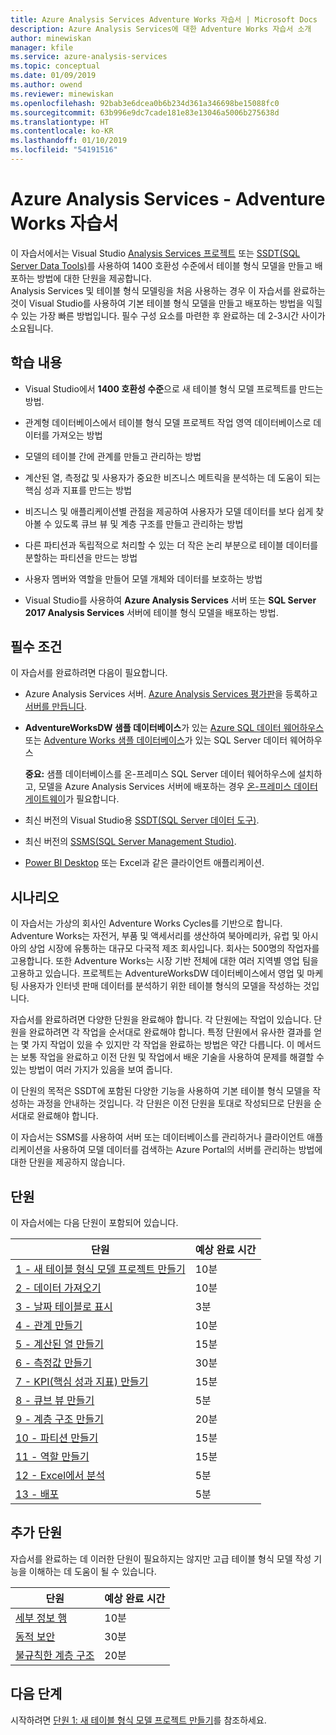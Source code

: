 ```yaml
---
title: Azure Analysis Services Adventure Works 자습서 | Microsoft Docs
description: Azure Analysis Services에 대한 Adventure Works 자습서 소개
author: minewiskan
manager: kfile
ms.service: azure-analysis-services
ms.topic: conceptual
ms.date: 01/09/2019
ms.author: owend
ms.reviewer: minewiskan
ms.openlocfilehash: 92bab3e6dcea0b6b234d361a346698be15088fc0
ms.sourcegitcommit: 63b996e9dc7cade181e83e13046a5006b275638d
ms.translationtype: HT
ms.contentlocale: ko-KR
ms.lasthandoff: 01/10/2019
ms.locfileid: "54191516"
---
```

# <a name="azure-analysis-services---adventure-works-tutorial"></a>Azure Analysis Services - Adventure Works 자습서

이 자습서에서는 Visual Studio [Analysis Services 프로젝트](https://marketplace.visualstudio.com/items?itemName=ProBITools.MicrosoftAnalysisServicesModelingProjects) 또는 [SSDT(SQL Server Data Tools)](https://docs.microsoft.com/sql/ssdt/download-sql-server-data-tools-ssdt)를 사용하여 1400 호환성 수준에서 테이블 형식 모델을 만들고 배포하는 방법에 대한 단원을 제공합니다.  
Analysis Services 및 테이블 형식 모델링을 처음 사용하는 경우 이 자습서를 완료하는 것이 Visual Studio를 사용하여 기본 테이블 형식 모델을 만들고 배포하는 방법을 익힐 수 있는 가장 빠른 방법입니다. 필수 구성 요소를 마련한 후 완료하는 데 2-3시간 사이가 소요됩니다.  
  
## <a name="what-you-learn"></a>학습 내용   
  
-   Visual Studio에서 **1400 호환성 수준**으로 새 테이블 형식 모델 프로젝트를 만드는 방법.
  
-   관계형 데이터베이스에서 테이블 형식 모델 프로젝트 작업 영역 데이터베이스로 데이터를 가져오는 방법  
  
-   모델의 테이블 간에 관계를 만들고 관리하는 방법  
  
-   계산된 열, 측정값 및 사용자가 중요한 비즈니스 메트릭을 분석하는 데 도움이 되는 핵심 성과 지표를 만드는 방법  
  
-   비즈니스 및 애플리케이션별 관점을 제공하여 사용자가 모델 데이터를 보다 쉽게 찾아볼 수 있도록 큐브 뷰 및 계층 구조를 만들고 관리하는 방법  
  
-   다른 파티션과 독립적으로 처리할 수 있는 더 작은 논리 부분으로 테이블 데이터를 분할하는 파티션을 만드는 방법  
  
-   사용자 멤버와 역할을 만들어 모델 개체와 데이터를 보호하는 방법  
  
-   Visual Studio를 사용하여 **Azure Analysis Services** 서버 또는 **SQL Server 2017 Analysis Services** 서버에 테이블 형식 모델을 배포하는 방법.  
  
## <a name="prerequisites"></a>필수 조건  
이 자습서를 완료하려면 다음이 필요합니다.  
  
-   Azure Analysis Services 서버. [Azure Analysis Services 평가판](https://azure.microsoft.com/services/analysis-services/)을 등록하고 [서버를 만듭니다](../analysis-services-create-server.md). 

-   **AdventureWorksDW 샘플 데이터베이스**가 있는 [Azure SQL 데이터 웨어하우스](../../sql-data-warehouse/create-data-warehouse-portal.md) 또는 [Adventure Works 샘플 데이터베이스](https://github.com/Microsoft/sql-server-samples/releases/tag/adventureworks)가 있는 SQL Server 데이터 웨어하우스

    **중요:** 샘플 데이터베이스를 온-프레미스 SQL Server 데이터 웨어하우스에 설치하고, 모델을 Azure Analysis Services 서버에 배포하는 경우 [온-프레미스 데이터 게이트웨이](../analysis-services-gateway.md)가 필요합니다.

-   최신 버전의 Visual Studio용 [SSDT(SQL Server 데이터 도구)](https://msdn.microsoft.com/library/mt204009.aspx).

-   최신 버전의 [SSMS(SQL Server Management Studio)](https://docs.microsoft.com/sql/ssms/download-sql-server-management-studio-ssms).    

-   [Power BI Desktop](https://powerbi.microsoft.com/desktop/) 또는 Excel과 같은 클라이언트 애플리케이션. 

## <a name="scenario"></a>시나리오  
이 자습서는 가상의 회사인 Adventure Works Cycles를 기반으로 합니다. Adventure Works는 자전거, 부품 및 액세서리를 생산하여 북아메리카, 유럽 및 아시아의 상업 시장에 유통하는 대규모 다국적 제조 회사입니다. 회사는 500명의 작업자를 고용합니다. 또한 Adventure Works는 시장 기반 전체에 대한 여러 지역별 영업 팀을 고용하고 있습니다. 프로젝트는 AdventureWorksDW 데이터베이스에서 영업 및 마케팅 사용자가 인터넷 판매 데이터를 분석하기 위한 테이블 형식의 모델을 작성하는 것입니다.  
  
자습서를 완료하려면 다양한 단원을 완료해야 합니다. 각 단원에는 작업이 있습니다. 단원을 완료하려면 각 작업을 순서대로 완료해야 합니다. 특정 단원에서 유사한 결과를 얻는 몇 가지 작업이 있을 수 있지만 각 작업을 완료하는 방법은 약간 다릅니다. 이 메서드는 보통 작업을 완료하고 이전 단원 및 작업에서 배운 기술을 사용하여 문제를 해결할 수 있는 방법이 여러 가지가 있음을 보여 줍니다.  
  
이 단원의 목적은 SSDT에 포함된 다양한 기능을 사용하여 기본 테이블 형식 모델을 작성하는 과정을 안내하는 것입니다. 각 단원은 이전 단원을 토대로 작성되므로 단원을 순서대로 완료해야 합니다.
  
이 자습서는 SSMS를 사용하여 서버 또는 데이터베이스를 관리하거나 클라이언트 애플리케이션을 사용하여 모델 데이터를 검색하는 Azure Portal의 서버를 관리하는 방법에 대한 단원을 제공하지 않습니다. 


## <a name="lessons"></a>단원  
이 자습서에는 다음 단원이 포함되어 있습니다.  
  
|단원|예상 완료 시간|  
|----------|------------------------------|  
|[1 - 새 테이블 형식 모델 프로젝트 만들기](../tutorials/aas-lesson-1-create-a-new-tabular-model-project.md)|10분|  
|[2 - 데이터 가져오기](../tutorials/aas-lesson-2-get-data.md)|10분|  
|[3 - 날짜 테이블로 표시](../tutorials/aas-lesson-3-mark-as-date-table.md)|3분|  
|[4 - 관계 만들기](../tutorials/aas-lesson-4-create-relationships.md)|10분|  
|[5 - 계산된 열 만들기](../tutorials/aas-lesson-5-create-calculated-columns.md)|15분|
|[6 - 측정값 만들기](../tutorials/aas-lesson-6-create-measures.md)|30분|  
|[7 - KPI(핵심 성과 지표) 만들기](../tutorials/aas-lesson-7-create-key-performance-indicators.md)|15분|  
|[8 - 큐브 뷰 만들기](../tutorials/aas-lesson-8-create-perspectives.md)|5분|  
|[9 - 계층 구조 만들기](../tutorials/aas-lesson-9-create-hierarchies.md)|20분|  
|[10 - 파티션 만들기](../tutorials/aas-lesson-10-create-partitions.md)|15분|  
|[11 - 역할 만들기](../tutorials/aas-lesson-11-create-roles.md)|15분|  
|[12 - Excel에서 분석](../tutorials/aas-lesson-12-analyze-in-excel.md)|5분| 
|[13 - 배포](../tutorials/aas-lesson-13-deploy.md)|5분|  
  
## <a name="supplemental-lessons"></a>추가 단원  
자습서를 완료하는 데 이러한 단원이 필요하지는 않지만 고급 테이블 형식 모델 작성 기능을 이해하는 데 도움이 될 수 있습니다.  
  
|단원|예상 완료 시간|  
|----------|------------------------------|  
|[세부 정보 행](../tutorials/aas-supplemental-lesson-detail-rows.md)|10분|
|[동적 보안](../tutorials/aas-supplemental-lesson-dynamic-security.md)|30분|
|[불규칙한 계층 구조](../tutorials/aas-supplemental-lesson-ragged-hierarchies.md)|20분| 

  
## <a name="next-steps"></a>다음 단계  
시작하려면 [단원 1: 새 테이블 형식 모델 프로젝트 만들기](../tutorials/aas-lesson-1-create-a-new-tabular-model-project.md)를 참조하세요.  
  
  
  

